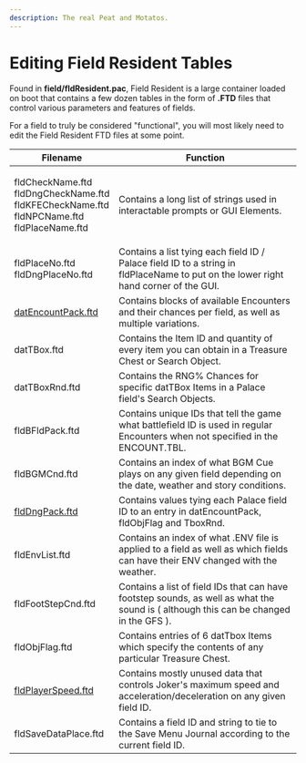 ```yaml
---
description: The real Peat and Motatos.
---
```


# Editing Field Resident Tables

Found in **field/fldResident.pac**, Field Resident is a large container loaded on boot that contains a few dozen tables in the form of **.FTD** files that control various parameters and features of fields.

For a field to truly be considered "functional", you will most likely need to edit the Field Resident FTD files at some point.&#x20;

| Filename                                                                                                    | Function                                                                                                                               |
| ----------------------------------------------------------------------------------------------------------- | -------------------------------------------------------------------------------------------------------------------------------------- |
| <p>fldCheckName.ftd<br>fldDngCheckName.ftd<br>fldKFECheckName.ftd<br>fldNPCName.ftd<br>fldPlaceName.ftd</p> | Contains a long list of strings used in interactable prompts or GUI Elements.                                                          |
| <p>fldPlaceNo.ftd<br>fldDngPlaceNo.ftd</p>                                                                  | Contains a list tying each field ID / Palace field ID to a string in fldPlaceName to put on the lower right hand corner of the GUI.    |
| [datEncountPack.ftd](datEncountPack.md)                                                                     | Contains blocks of available Encounters and their chances per field, as well as multiple variations.                                   |
| datTBox.ftd                                                                                                 | Contains the Item ID and quantity of every item you can obtain in a Treasure Chest or Search Object.                                   |
| datTBoxRnd.ftd                                                                                              | Contains the RNG% Chances for specific datTBox Items in a Palace field's Search Objects.                                               |
| fldBFldPack.ftd                                                                                             | Contains unique IDs that tell the game what battlefield ID is used in regular Encounters when not specified in the ENCOUNT.TBL.        |
| fldBGMCnd.ftd                                                                                               | Contains an index of what BGM Cue plays on any given field depending on the date, weather and story conditions.                        |
| [fldDngPack.ftd](fldDngPack.md)                                                                             | Contains values tying each Palace field ID to an entry in datEncountPack, fldObjFlag and TboxRnd.                                      |
| fldEnvList.ftd                                                                                              | Contains an index of what .ENV file is applied to a field as well as which fields can have their ENV changed with the weather.         |
| fldFootStepCnd.ftd                                                                                          | Contains a list of field IDs that can have footstep sounds, as well as what the sound is ( although this can be changed in the GFS ).  |
| fldObjFlag.ftd                                                                                              | Contains entries of 6 datTbox Items which specify the contents of any particular Treasure Chest.                                       |
| [fldPlayerSpeed.ftd](fldPlayerSpeed.md)                                                                     | Contains mostly unused data that controls Joker's maximum speed and acceleration/deceleration on any given field ID.                   |
| fldSaveDataPlace.ftd                                                                                        | Contains a field ID and string to tie to the Save Menu Journal according to the current field ID.                                      |

